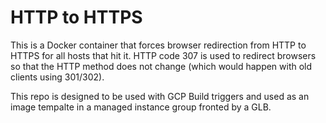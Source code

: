 HTTP to HTTPS
=============

This is a Docker container that forces browser redirection from HTTP to HTTPS for all hosts that hit it.
HTTP code 307 is used to redirect browsers so that the HTTP method does not change (which would happen with old clients using 301/302).

This repo is designed to be used with GCP Build triggers and used as an image tempalte in a managed instance group fronted by a GLB.
